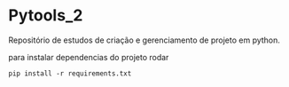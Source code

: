 # Pytools_2
Repositório de estudos de criação e gerenciamento de projeto em python.

para instalar dependencias do projeto rodar 
```shell
pip install -r requirements.txt
```
